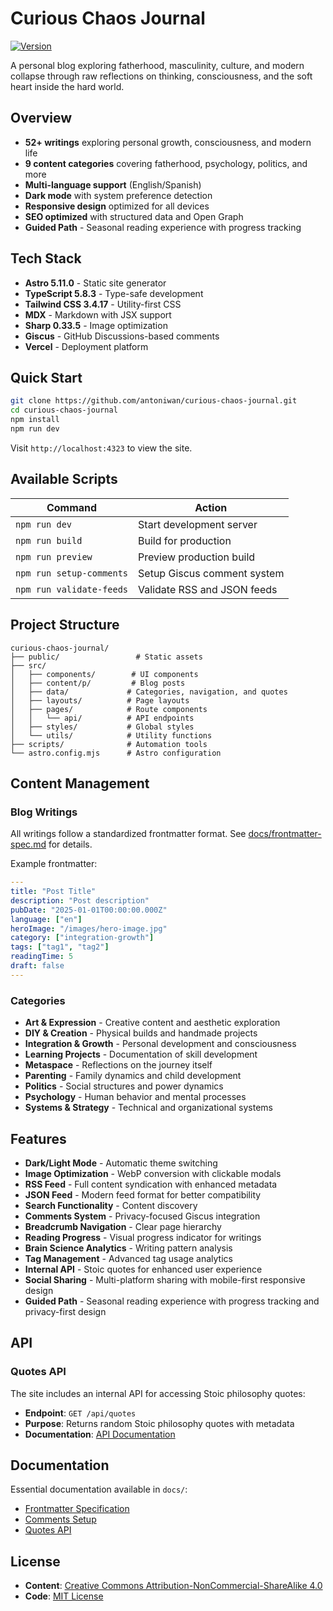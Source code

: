 # Curious Chaos Journal

[![Version](https://img.shields.io/badge/version-2.12.1-blue.svg)](https://github.com/antoniwan/curious-chaos-journal/releases)

A personal blog exploring fatherhood, masculinity, culture, and modern collapse through raw reflections on thinking, consciousness, and the soft heart inside the hard world.

## Overview

- **52+ writings** exploring personal growth, consciousness, and modern life
- **9 content categories** covering fatherhood, psychology, politics, and more
- **Multi-language support** (English/Spanish)
- **Dark mode** with system preference detection
- **Responsive design** optimized for all devices
- **SEO optimized** with structured data and Open Graph
- **Guided Path** - Seasonal reading experience with progress tracking

## Tech Stack

- **Astro 5.11.0** - Static site generator
- **TypeScript 5.8.3** - Type-safe development
- **Tailwind CSS 3.4.17** - Utility-first CSS
- **MDX** - Markdown with JSX support
- **Sharp 0.33.5** - Image optimization
- **Giscus** - GitHub Discussions-based comments
- **Vercel** - Deployment platform

## Quick Start

```bash
git clone https://github.com/antoniwan/curious-chaos-journal.git
cd curious-chaos-journal
npm install
npm run dev
```

Visit `http://localhost:4323` to view the site.

## Available Scripts

| Command                  | Action                      |
| ------------------------ | --------------------------- |
| `npm run dev`            | Start development server    |
| `npm run build`          | Build for production        |
| `npm run preview`        | Preview production build    |
| `npm run setup-comments` | Setup Giscus comment system |
| `npm run validate-feeds` | Validate RSS and JSON feeds |

## Project Structure

```
curious-chaos-journal/
├── public/                 # Static assets
├── src/
│   ├── components/        # UI components
│   ├── content/p/         # Blog posts
│   ├── data/             # Categories, navigation, and quotes
│   ├── layouts/          # Page layouts
│   ├── pages/            # Route components
│   │   └── api/          # API endpoints
│   ├── styles/           # Global styles
│   └── utils/            # Utility functions
├── scripts/              # Automation tools
└── astro.config.mjs      # Astro configuration
```

## Content Management

### Blog Writings

All writings follow a standardized frontmatter format. See [docs/frontmatter-spec.md](docs/frontmatter-spec.md) for details.

Example frontmatter:

```yaml
---
title: "Post Title"
description: "Post description"
pubDate: "2025-01-01T00:00:00.000Z"
language: ["en"]
heroImage: "/images/hero-image.jpg"
category: ["integration-growth"]
tags: ["tag1", "tag2"]
readingTime: 5
draft: false
---
```

### Categories

- **Art & Expression** - Creative content and aesthetic exploration
- **DIY & Creation** - Physical builds and handmade projects
- **Integration & Growth** - Personal development and consciousness
- **Learning Projects** - Documentation of skill development
- **Metaspace** - Reflections on the journey itself
- **Parenting** - Family dynamics and child development
- **Politics** - Social structures and power dynamics
- **Psychology** - Human behavior and mental processes
- **Systems & Strategy** - Technical and organizational systems

## Features

- **Dark/Light Mode** - Automatic theme switching
- **Image Optimization** - WebP conversion with clickable modals
- **RSS Feed** - Full content syndication with enhanced metadata
- **JSON Feed** - Modern feed format for better compatibility
- **Search Functionality** - Content discovery
- **Comments System** - Privacy-focused Giscus integration
- **Breadcrumb Navigation** - Clear page hierarchy
- **Reading Progress** - Visual progress indicator for writings
- **Brain Science Analytics** - Writing pattern analysis
- **Tag Management** - Advanced tag usage analytics
- **Internal API** - Stoic quotes for enhanced user experience
- **Social Sharing** - Multi-platform sharing with mobile-first responsive design
- **Guided Path** - Seasonal reading experience with progress tracking and privacy-first design

## API

### Quotes API

The site includes an internal API for accessing Stoic philosophy quotes:

- **Endpoint**: `GET /api/quotes`
- **Purpose**: Returns random Stoic philosophy quotes with metadata
- **Documentation**: [API Documentation](docs/quotes-api.md)

## Documentation

Essential documentation available in `docs/`:

- [Frontmatter Specification](docs/frontmatter-spec.md)
- [Comments Setup](docs/comments-setup.md)
- [Quotes API](docs/quotes-api.md)

## License

- **Content**: [Creative Commons Attribution-NonCommercial-ShareAlike 4.0](https://creativecommons.org/licenses/by-nc-sa/4.0/)
- **Code**: [MIT License](https://opensource.org/licenses/MIT)
